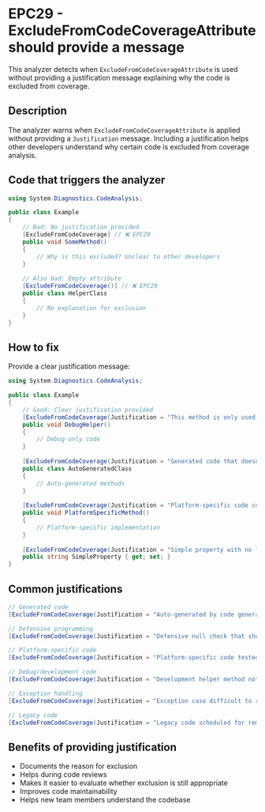 # EPC29 - ExcludeFromCodeCoverageAttribute should provide a message

This analyzer detects when `ExcludeFromCodeCoverageAttribute` is used without providing a justification message explaining why the code is excluded from coverage.

## Description

The analyzer warns when `ExcludeFromCodeCoverageAttribute` is applied without providing a `Justification` message. Including a justification helps other developers understand why certain code is excluded from coverage analysis.

## Code that triggers the analyzer

```csharp
using System.Diagnostics.CodeAnalysis;

public class Example
{
    // Bad: No justification provided
    [ExcludeFromCodeCoverage] // ❌ EPC29
    public void SomeMethod()
    {
        // Why is this excluded? Unclear to other developers
    }
    
    // Also bad: Empty attribute
    [ExcludeFromCodeCoverage()] // ❌ EPC29
    public class HelperClass
    {
        // No explanation for exclusion
    }
}
```

## How to fix

Provide a clear justification message:

```csharp
using System.Diagnostics.CodeAnalysis;

public class Example
{
    // Good: Clear justification provided
    [ExcludeFromCodeCoverage(Justification = "This method is only used for debugging and doesn't need test coverage")] // ✅ Correct
    public void DebugHelper()
    {
        // Debug-only code
    }
    
    [ExcludeFromCodeCoverage(Justification = "Generated code that doesn't require testing")] // ✅ Correct
    public class AutoGeneratedClass
    {
        // Auto-generated methods
    }
    
    [ExcludeFromCodeCoverage(Justification = "Platform-specific code covered by integration tests")] // ✅ Correct
    public void PlatformSpecificMethod()
    {
        // Platform-specific implementation
    }
    
    [ExcludeFromCodeCoverage(Justification = "Simple property with no logic to test")] // ✅ Correct
    public string SimpleProperty { get; set; }
}
```

## Common justifications

```csharp
// Generated code
[ExcludeFromCodeCoverage(Justification = "Auto-generated by code generator")]

// Defensive programming
[ExcludeFromCodeCoverage(Justification = "Defensive null check that should never be hit")]

// Platform-specific code
[ExcludeFromCodeCoverage(Justification = "Platform-specific code tested through integration tests")]

// Debug/development code
[ExcludeFromCodeCoverage(Justification = "Development helper method not used in production")]

// Exception handling
[ExcludeFromCodeCoverage(Justification = "Exception case difficult to reproduce in unit tests")]

// Legacy code
[ExcludeFromCodeCoverage(Justification = "Legacy code scheduled for removal in next version")]
```

## Benefits of providing justification

- Documents the reason for exclusion
- Helps during code reviews
- Makes it easier to evaluate whether exclusion is still appropriate
- Improves code maintainability
- Helps new team members understand the codebase
